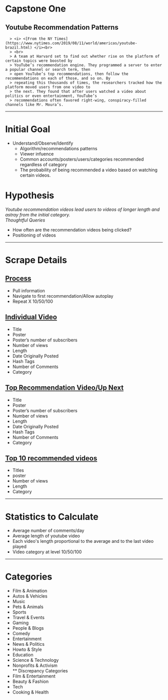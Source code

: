 # Capstone One 

## Youtube Recommendation Patterns


      > <i> <[From the NY Times](https://www.nytimes.com/2019/08/11/world/americas/youtube-brazil.html) </i><br>
      > <br>
      > A team at Harvard set to find out whether rise on the platform of certain topics were boosted by        
      > YouTube’s recommendation engine. They programmed a server to enter a popular channel or search term, then 
      > open YouTube’s top recommendations, then follow the recommendations on each of those, and so on. By  
      > repeating this thousands of times, the researchers tracked how the platform moved users from one video to       
      > the next. They found that after users watched a video about politics or even entertainment, YouTube’s 
      > recommendations often favored right-wing, conspiracy-filled channels like Mr. Moura’s.
---

# Initial Goal

* Understand/Observe/Identify<br>
    * Algorithm/recommendations patterns <br>
    * Viewer infuence <br>
    * Common accounts/posters/users/categories recommended regardless of category
    * The probability of being recommended a video based on watching certain videos. <br>
   

# Hypothesis

<i>Youtube recommendation videos lead users to videos of longer length and astray from the initial category. </i>
<br>
<i>Thoughtful Queries </i>
* How often are the recommendation videos being clicked?<br>
* Positioning of videos

---

# Scrape Details

## <u>Process</u>
* Pull information <br>
* Navigate to first recommendation/Allow autoplay<br>
* Repeat X 10/50/100

## <u> Individual Video</u>
* Title
* Poster
* Poster’s number of subscribers
* Number of views
* Length
* Date Originally Posted
* Hash Tags
* Number of Comments 
* Category 

## <u>Top Recommendation Video/Up Next</u>
* Title
* Poster
* Poster’s number of subscribers
* Number of views
* Length
* Date Originally Posted
* Hash Tags
* Number of Comments 
* Category <br>

## <u>Top 10 recommended videos</u>
* Titles
* poster
* Number of views
* Length
* Category

---

# Statistics to Calculate
* Average number of comments/day
* Average length of youtube video
* Each video's length proportional to the average and to the last video played
* Video category at level 10/50/100

---    
    
# Categories

* Film & Animation
* Autos & Vehicles
* Music
* Pets & Animals
* Sports
* Travel & Events
* Gaming
* People & Blogs
* Comedy
* Entertainment
* News & Politics
* Howto & Style
* Education
* Science & Technology
* Nonprofits & Activism <br>
** Discrepancy Categories <br>
* Film & Entertainment
* Beauty & Fashion
* Tech 
* Cooking & Health


